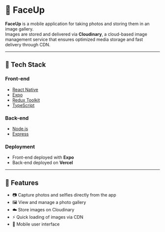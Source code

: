 # 📸 FaceUp

**FaceUp** is a mobile application for taking photos and storing them in an image gallery.  
Images are stored and delivered via **Cloudinary**, a cloud-based image management service that ensures optimized media storage and fast delivery through CDN.

---

## 📱 Tech Stack

### Front-end
- [React Native](https://reactnative.dev/)
- [Expo](https://expo.dev/)
- [Redux Toolkit](https://redux-toolkit.js.org/)
- [TypeScript](https://www.typescriptlang.org/)

### Back-end
- [Node.js](https://nodejs.org/)
- [Express](https://expressjs.com/)

### Deployment
- Front-end deployed with **Expo**
- Back-end deployed on **Vercel**

---

## 🚀 Features

- 📷 Capture photos and selfies directly from the app
- 🖼️ View and manage a photo gallery
- ☁️ Store images on Cloudinary
- ⚡ Quick loading of images via CDN
- 📱 Mobile user interface
